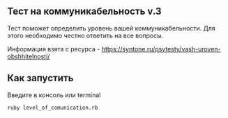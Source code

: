 ## Тест на коммуникабельность v.3
Тест поможет определить уровень вашей коммуникабельности.
Для этого необходимо честно ответить на все вопросы. 

Информация взята с ресурса - https://syntone.ru/psytesty/vash-uroven-obshhitelnosti/

## Как запустить
Введите в консоль или terminal
```
ruby level_of_comunication.rb
```
